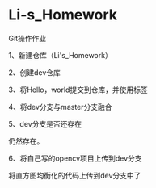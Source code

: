 # Li-s_Homework
Git操作作业

1、新建仓库（Li's_Homework）

2、创建dev仓库

3、将Hello，world提交到仓库，并使用标签

4、将dev分支与master分支融合

5、dev分支是否还存在  

仍然存在。

6、将自己写的opencv项目上传到dev分支

将直方图均衡化的代码上传到dev分支中了
